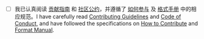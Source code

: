 - [ ] 我已认真阅读 [贡献指南](https://github.com/OI-wiki/OI-wiki/blob/master/.github/CONTRIBUTING.md) 和 [社区公约](https://github.com/OI-wiki/OI-wiki/blob/master/CODE_OF_CONDUCT.md)，并遵循了 [如何参与](https://oi-wiki.org/intro/htc/) 及 [格式手册](https://oi-wiki.org/intro/format/) 中的相应规范。I have carefully read [Contributing Guidelines](https://github.com/OI-wiki/OI-wiki/blob/master/.github/CONTRIBUTING.md) and [Code of Conduct](https://github.com/OI-wiki/OI-wiki/blob/master/CODE_OF_CONDUCT.md), and have followed the specifications on [How to Contribute](https://en.oi-wiki.org/intro/htc/) and [Format Manual](https://en.oi-wiki.org/intro/format/).

<!--
这是 Pull Request 的描述页面，可拖动输入框右下角调节大小。尽管按下绿色按钮提交后，您仍可以对描述进行修改，但还请您先阅读以下注意事项。
- 请不要删去本区域文字，或在此修改内容，因为本区域作为注释内容是不可见的。你应该点击 Preview 查看描述页效果。
- 请勾选输入框外的 `Allow edits from maintainers` 的候选框（机器人需要修正格式），并通过蓝色高亮链接阅读、理解了指南和公约后，将上述 [ ] 替换为 [x]。
- 请对照规范页面，检查 Commit 信息、PR 标题和下方 Compare 页面，例如：
  - 标题应类似于 `feat(lang/lambda.md): 增加使用对象描述` 。
  - 您的修改是否波及到了其他文件，是否发生了意图之外的文件名修改（这在您启用了翻译软件的情况下较为常见），是否引入了无关文件。
-->

